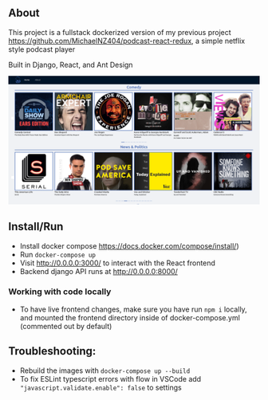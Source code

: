 ## About
This project is a fullstack dockerized version of my previous project https://github.com/MichaelNZ404/podcast-react-redux, a simple netflix style podcast player 

Built in Django, React, and Ant Design

![homepage](readme.png "Homepage")

## Install/Run
- Install docker compose https://docs.docker.com/compose/install/)
- Run `docker-compose up`
- Visit http://0.0.0.0:3000/ to interact with the React frontend
- Backend django API runs at http://0.0.0.0:8000/

### Working with code locally
- To have live frontend changes, make sure you have run `npm i` locally, and mounted the frontend directory inside of docker-compose.yml (commented out by    default)

## Troubleshooting:
- Rebuild the images with `docker-compose up --build`
- To fix ESLint typescript errors with flow in VSCode add `"javascript.validate.enable": false` to settings